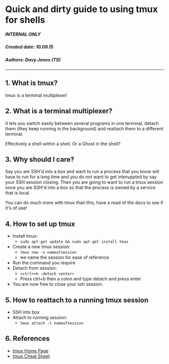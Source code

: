 # Quick and dirty guide to using tmux for shells

##### INTERNAL ONLY
##### Created date: 10.09.15
##### Authors: Davy Jones (TS)

--------

## 1. What is tmux?

tmux is a terminal multiplexer!

## 2. What is a terminal multiplexer?

It lets you switch easily between several programs in one terminal, detach them (they keep running in the background) and reattach them to a different terminal.

Effectively a shell within a shell. Or a Ghost in the shell?

## 3. Why should I care?

Say you are SSH'd into a box and want to run a process that you know will have to run for a long time and you do not want to get interuppted by say your SSH session closing. Then you are going to want to run a tmux session once you are SSH'd into a box so that the process is owned by a service that is local.

You can do much more with tmux than this, have a read of the docs to see if it's of use!

## 4. How to set up tmux

- Install tmux:
  - `sudo apt-get update && sudo apt-get install tmux`
- Create a new tmux session:
  - `tmux new -s nameofsession`
  - we name the session for ease of reference
- Run the command you require
- Detach from session:
  - `<ctrl>+b :detach <enter>`
  - Press ctrl+b then a colon and type detach and press enter
- You are now free to close your ssh session.

## 5. How to reattach to a running tmux session

- SSH into box
- Attach to running session:
  - `tmux attach -t nameofsession`

## 6. References

- [tmux Home Page](https://tmux.github.io/)
- [tmux Cheat Sheet](https://gist.github.com/MohamedAlaa/2961058)

